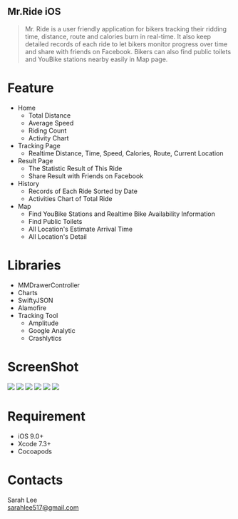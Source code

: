 ## Mr.Ride iOS
> Mr. Ride is a user friendly application for bikers tracking their ridding time, distance, route and calories burn in real-time. It also keep detailed records of each ride to let bikers monitor progress over time and share with friends on Facebook. Bikers can also find public toilets and YouBike stations nearby easily in Map page.

# Feature
  * Home
    * Total Distance
    * Average Speed
    * Riding Count
    * Activity Chart
  * Tracking Page
    * Realtime Distance, Time, Speed, Calories, Route, Current Location
  * Result Page
     * The Statistic Result of This Ride
     * Share Result with Friends on Facebook
  * History
    * Records of Each Ride Sorted by Date
    * Activities Chart of Total Ride
  * Map
    * Find YouBike Stations and Realtime Bike Availability Information
    * Find Public Toilets
    * All Location's Estimate Arrival Time
    * All Location's Detail

# Libraries
  * MMDrawerController
  * Charts
  * SwiftyJSON
  * Alamofire
  * Tracking Tool
    * Amplitude
    * Google Analytic
    * Crashlytics

# ScreenShot
![](http://i.imgur.com/urYegq7.png)
![](http://i.imgur.com/Bt7r4Ch.png)
![](http://i.imgur.com/fdDnF9O.png)
![](http://i.imgur.com/BK1b4bf.png)
![](http://i.imgur.com/u1Ylhuy.png)
![](http://i.imgur.com/ZSTStBx.png)

# Requirement
  * iOS 9.0+
  * Xcode 7.3+
  * Cocoapods

# Contacts
Sarah Lee
<br>sarahlee517@gmail.com
